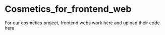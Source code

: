 # Cosmetics_for_frontend_web
For our cosmetics project, frontend webs work here and upload their code here
